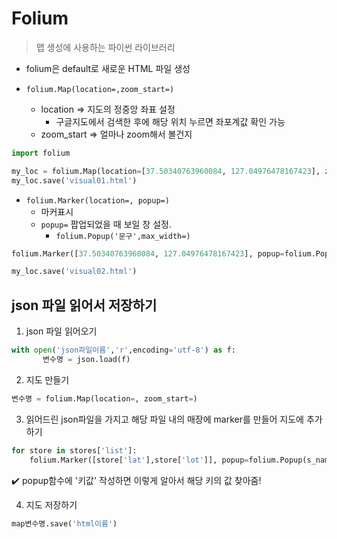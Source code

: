 # Folium

> 맵 생성에 사용하는 파이썬 라이브러리

- folium은 default로 새로운 HTML 파일 생성

- `folium.Map(location=,zoom_start=)`
  - location => 지도의 정중앙 좌표 설정
    - 구글지도에서 검색한 후에 해당 위치 누르면 좌포계값 확인 가능
  - zoom_start => 얼마나 zoom해서 볼건지

```python
import folium

my_loc = folium.Map(location=[37.50340763960084, 127.04976478167423], zoom_start=18)
my_loc.save('visual01.html')
```



- `folium.Marker(location=, popup=)`
  - 마커표시 
  - `popup=` 팝업되었을 때 보일 창 설정.
    - `folium.Popup('문구',max_width=)` 

```python
folium.Marker([37.50340763960084, 127.04976478167423], popup=folium.Popup('멀티캠퍼스 선릉', max_width=100)).add_to(my_loc)

my_loc.save('visual02.html')
```



## json 파일 읽어서 저장하기

1. json 파일 읽어오기 

```python
with open('json파일이름','r',encoding='utf-8') as f:
       변수명 = json.load(f)
```

2. 지도 만들기

```python
변수명 = folium.Map(location=, zoom_start=)
```



3. 읽어드린 json파일을 가지고 해당 파일 내의 매장에 marker를 만들어 지도에 추가하기

```python
for store in stores['list']:
	folium.Marker([store['lat'],store['lot']], popup=folium.Popup(s_name, max_width=100)).add_to(map변수명)
```

:heavy_check_mark: popup함수에 '키값' 작성하면 이렇게 알아서 해당 키의 값 찾아줌!



4. 지도 저장하기

```python
map변수명.save('html이름')
```

